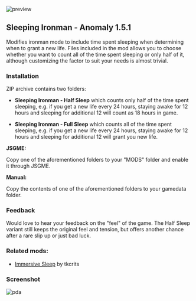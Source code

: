 ![preview](https://media.moddb.com/cache/images/downloads/1/211/210095/thumb_620x2000/cover_blue.png "preview")

Sleeping Ironman - Anomaly 1.5.1
--------------------------------

Modifies ironman mode to include time spent sleeping when determining when to grant a new life. Files included in the mod allows you to choose whether you want to count all of the time spent sleeping or only half of it, although customizing the factor to suit your needs is almost trivial.

### Installation

ZIP archive contains two folders:

*   **Sleeping Ironman - Half Sleep** which counts only half of the time spent sleeping, e.g. if you get a new life every 24 hours, staying awake for 12 hours and sleeping for additional 12 will count as 18 hours in game.

*   **Sleeping Ironman - Full Sleep** which counts all of the time spent sleeping, e.g. if you get a new life every 24 hours, staying awake for 12 hours and sleeping for additional 12 will grant you new life.

**JSGME:**

Copy one of the aforementioned folders to your "MODS" folder and enable it through JSGME.

**Manual:**

Copy the contents of one of the aforementioned folders to your gamedata folder.

### Feedback

Would love to hear your feedback on the "feel" of the game. The Half Sleep variant still keeps the original feel and tension, but offers another chance after a rare slip up or just bad luck.

### Related mods:

*   [Immersive Sleep](https://www.moddb.com/mods/stalker-anomaly/addons/immersive-sleep) by tkcrits

### Screenshot

![pda](https://media.moddb.com/images/members/5/4511/4510828/profile/pda.jpg "PDA")